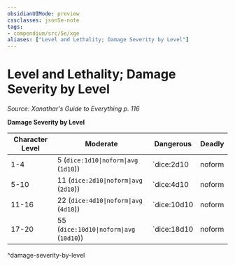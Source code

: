 ```yaml
---
obsidianUIMode: preview
cssclasses: json5e-note
tags:
- compendium/src/5e/xge
aliases: ["Level and Lethality; Damage Severity by Level"]
---
```

# Level and Lethality; Damage Severity by Level
*Source: Xanathar's Guide to Everything p. 116* 

**Damage Severity by Level**

| Character Level | Moderate | Dangerous | Deadly |
|-----------------|----------|-----------|--------|
| 1-4 | 5 (`dice:1d10\|noform\|avg` (`1d10`)) |  `dice:2d10|noform|avg|text(11)` (`2d10`) |  `dice:4d10|noform|avg|text(22)` (`4d10`) |
| 5-10 | 11 (`dice:2d10\|noform\|avg` (`2d10`)) |  `dice:4d10|noform|avg|text(22)` (`4d10`) |  `dice:10d10|noform|avg|text(55)` (`10d10`) |
| 11-16 | 22 (`dice:4d10\|noform\|avg` (`4d10`)) |  `dice:10d10|noform|avg|text(55)` (`10d10`) |  `dice:18d10|noform|avg|text(99)` (`18d10`) |
| 17-20 | 55 (`dice:10d10\|noform\|avg` (`10d10`)) |  `dice:18d10|noform|avg|text(99)` (`18d10`) |  `dice:24d10|noform|avg|text(132)` (`24d10`) |
^damage-severity-by-level
